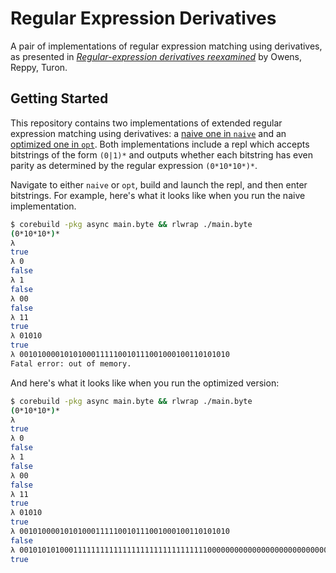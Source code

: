 # Regular Expression Derivatives #
A pair of implementations of regular expression matching using derivatives, as
presented in [*Regular-expression derivatives reexamined*][reexamined] by
Owens, Reppy, Turon.

## Getting Started ##
This repository contains two implementations of extended regular expression
matching using derivatives: a [naive one in `naive`](naive) and an [optimized
one in `opt`](opt). Both implementations include a repl which accepts
bitstrings of the form `(0|1)*` and outputs whether each bitstring has even
parity as determined by the regular expression `(0*10*10*)*`.

Navigate to either `naive` or `opt`, build and launch the repl, and then enter
bitstrings. For example, here's what it looks like when you run the naive
implementation.

```bash
$ corebuild -pkg async main.byte && rlwrap ./main.byte
(0*10*10*)*
λ
true
λ 0
false
λ 1
false
λ 00
false
λ 11
true
λ 01010
true
λ 00101000010101000111110010111001000100110101010
Fatal error: out of memory.
```

And here's what it looks like when you run the optimized version:

```bash
$ corebuild -pkg async main.byte && rlwrap ./main.byte
(0*10*10*)*
λ
true
λ 0
false
λ 1
false
λ 00
false
λ 11
true
λ 01010
true
λ 00101000010101000111110010111001000100110101010
false
λ 00101010100011111111111111111111111111111100000000000000000000000000010100101
true
```

[reexamined]: http://www.mpi-sws.org/~turon/re-deriv.pdf
